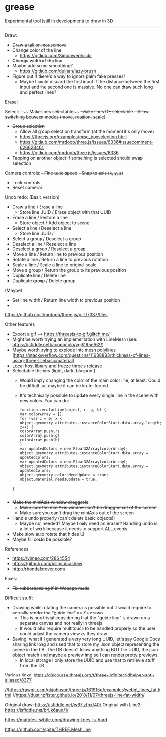 # grease
 Experimental tool (still in development) to draw in 3D

---
Draw:
- ~~Draw a tail on mousemove~~
- Change color of the line
    - https://github.com/Simonwep/pickr
- Change width of the line
- Maybe add some smoothing?
  - https://github.com/dulnan/lazy-brush
- Figure out if there's a way to ignore palm fake presses? 
  - Maybe I could discard the first input if the distance between the first input and the second one is massive. No one can draw such long and perfect lines?

Erase:

Select:
-~~ Make lines selectable~~
-~~Make lines DE selectable~~
~~- Allow switching between modes (move, rotation, scale)~~
- ~~Group selection~~
  - Allow all group selection transform (at the moment it's only move)
  - https://threejs.org/examples/misc_boxselection.html
  - https://github.com/mrdoob/three.js/issues/6336#issuecomment-626628464
  - https://github.com/mrdoob/three.js/issues/6336
- Tapping on another object if something is selected should swap selection

Camera controls:
~~- Fine tune speed~~
~~- Snap to axis (x, y, z)~~
- Lock controls
- Reset camera?

Undo redo:
(Basic version)
- Draw a line / Erase a line
  - Store line UUID / Erase object with that UUID
- Erase a line / Restore a line
  - Store object / Add object to scene
- Select a line / Deselect a line
  - Store line UUID /  
- Select a group / Deselect a group
- Deselect a line / Reselect a line
- Deselect a group / Reselect a group
- Move a line / Return line to previous position
- Rotate a line / Return a line to previous rotation
- Scale a line / Scale a line to original scale
- Move a group / Return the group to its previous position
- Duplicate line / Delete line
- Duplicate group / Delete group

(Maybe)
- Set line width / Return line width to previous position
- 

https://github.com/mrdoob/three.js/pull/7337/files

Other features
- Export a gif --> https://threesjs-to-gif.glitch.me/
- Might be worth trying an implementation with LineMesh (see: https://jsfiddle.net/jacopocolo/ygj6195e/62/)
- Maybe worth trying to explode into mesh polylines (https://stackoverflow.com/questions/11638883/thickness-of-lines-using-three-linebasicmaterial)
- Local host library and freeze threejs release
- Selectable themes (light, dark, blueprint)
    - Would imply changing the color of the main color line, at least. Could be diffiult but maybe it can be brute-forced
    - It's technically possible to update every single line in the scene with new colors. You can do:

      ````
      function recolorLine(object, r, g, b) {
      var colorArray = [];
      for (var x = 0; x < object.geometry.attributes.instanceColorStart.data.array.length; x++) {
      colorArray.push(r)
      colorArray.push(g)
      colorArray.push(b)
      }
      var updatedColors = new Float32Array(colorArray);
      object.geometry.attributes.instanceColorStart.data.array = updatedColors;
      var updatedColors = new Float32Array(colorArray);
      object.geometry.attributes.instanceColorStart.data.array = updatedColors;
      object.geometry.colorsNeedUpdate = true;
      object.material.needsUpdate = true;
    }
    ````
- ~~Make the miniAxis window draggable~~
  - ~~Make sure the miniAxis window can't be dragged out of the screen~~
  - Make sure you can't drag the miniAxis out of the screen 
- Handle undo properly (can't delete basic objects!)
  - Maybe not needed? Maybe I only need an eraser? Handling undo is a lot of work because it needs to support ALL events.
- Make slow auto rotate that hides UI
- Maybe fill could be possible? 

References
- https://vimeo.com/2864554
- https://github.com/billhsu/cashew
- http://rhondaforever.com/

Fixes:
- ~~Fix rubberbanding if in Webapp mode~~

Difficult stuff:
- Drawing while rotating the camera is possible but it would require to actually render the "guide line" as it's drawn
  - This is non trivial considering that the "guide line" is drawn on a separate canvas and not really in threejs
  - It would also require multitouch to be handled properly so the user could adjust the camera view as they draw
- Saving: what if I generated a very very long UUID, let's say Google Docs sharing link long and used that to store my Json object representing the scene in the DB. The DB doesn't know anything BUT the UUID, the json object match and maybe a preview img so I can render pretty previews.
  - In local storage I only store the UUID and use that to retrievie stuff from the DB
 

Various links:
https://discourse.threejs.org/t/three-infinitegridhelper-anti-aliased/8377

//https://rawgit.com/gkjohnson/three.js/161915d/examples/webgl_lines_fat.html
//https://dustinpfister.github.io/2018/11/07/threejs-line-fat-width/

Original draw: https://jsfiddle.net/w67tzfhx/40/
Original with Line2: https://jsfiddle.net/brLk6aud/1/

https://mattdesl.svbtle.com/drawing-lines-is-hard

https://github.com/spite/THREE.MeshLine
